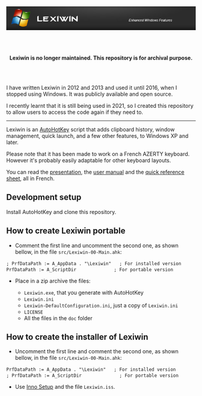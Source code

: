 <div align="center">

<br>

![Lexiwin - Enhanced Windows Features](./res/Lexiwin-Header.png)

<br>

<br>

**Lexiwin is no longer maintained. This repository is for archival purpose.**

<br>

<br>

</div>

I have written Lexiwin in 2012 and 2013 and used it until 2016, when I stopped using Windows. It was publicly available and open source.

I recently learnt that it is still being used in 2021, so I created this repository to allow users to access the code again if they need to.

---

Lexiwin is an [AutoHotKey](https://www.autohotkey.com/) script that adds clipboard history, window management, quick launch, and a few other features, to Windows XP and later.

Please note that it has been made to work on a French AZERTY keyboard. However it's probably easily adaptable for other keyboard layouts.

You can read the [presentation](./doc/Presentation-Fr.md), the [user manual](./doc/UserManual-Fr.md) and the [quick reference sheet](./doc/QuickReference-Fr.md), all in French.

## Development setup

Install AutoHotKey and clone this repository.

## How to create Lexiwin portable

- Comment the first line and uncomment the second one, as shown bellow, in the file `src/Lexiwin-00-Main.ahk`:

```
; PrfDataPath := A_AppData . "\Lexiwin"   ; For installed version
PrfDataPath := A_ScriptDir              ; For portable version
```

- Place in a zip archive the files:

  - `Lexiwin.exe`, that you generate with AutoHotKey
  - `Lexiwin.ini`
  - `Lexiwin-DefaultConfiguration.ini`, just a copy of `Lexiwin.ini`
  - `LICENSE`
  - All the files in the `doc` folder

## How to create the installer of Lexiwin

- Uncomment the first line and comment the second one, as shown bellow, in the file `src/Lexiwin-00-Main.ahk`:

```
PrfDataPath := A_AppData . "\Lexiwin"   ; For installed version
; PrfDataPath := A_ScriptDir              ; For portable version
```

- Use [Inno Setup](https://jrsoftware.org/isinfo.php) and the file `Lexiwin.iss`.
